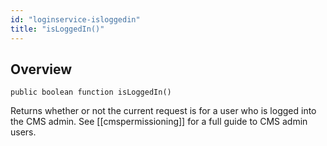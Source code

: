 ```yaml
---
id: "loginservice-isloggedin"
title: "isLoggedIn()"
---
```



## Overview




```luceescript
public boolean function isLoggedIn()
```

Returns whether or not the current request
is for a user who is logged into the CMS admin.
See [[cmspermissioning]] for a full guide to CMS admin users.

